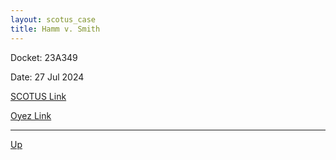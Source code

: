 ```yaml
---
layout: scotus_case
title: Hamm v. Smith
---
```


Docket: 23A349

Date: 27 Jul 2024

[SCOTUS Link](https://www.supremecourt.gov/opinions/23pdf/603us1r52_d18f.pdf)

[Oyez Link](https://www.oyez.org/cases/2024/23A349)

---

[Up](./README.md)
